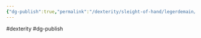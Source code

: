 ```yaml
---
{"dg-publish":true,"permalink":"/dexterity/sleight-of-hand/legerdemain/"}
---
```



#dexterity #dg-publish